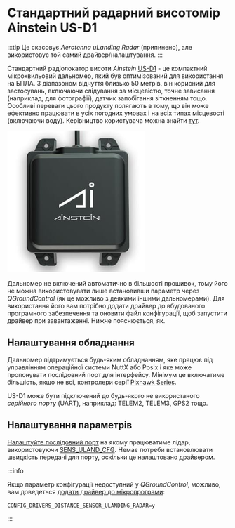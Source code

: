 # Стандартний радарний висотомір Ainstein US-D1

:::tip
Це скасовує _Aerotenna uLanding Radar_ (припинено), але використовує той самий драйвер/налаштування.
:::

Стандартний радіолокатор висоти _Ainstein_ [US-D1](https://ainstein.ai/us-d1-all-weather-radar-altimeter/) - це компактний мікрохвильовий дальномер, який був оптимізований для використання на БПЛА. З діапазоном відчуття близько 50 метрів, він корисний для застосувань, включаючи слідування за місцевістю, точне зависання (наприклад, для фотографії), датчик запобігання зіткненням тощо. Особливі переваги цього продукту полягають в тому, що він може ефективно працювати в усіх погодних умовах і на всіх типах місцевості (включаючи воду). Керівництво користувача можна знайти [тут](https://ainstein.ai/wp-content/uploads/US-D1-Technical-User-Manual-D00.02.05.docx.pdf).

![Ainstein US-DA](../../assets/hardware/sensors/ainstein/us_d1_hero.jpg)

Дальномер не включений автоматично в більшості прошивок, тому його не можна використовувати лише встановивши параметр через _QGroundControl_ (як це можливо з деякими іншими дальномерами). Для використання його вам потрібно додати драйвер до вбудованого програмного забезпечення та оновити файл конфігурації, щоб запустити драйвер при завантаженні. Нижче пояснюється, як.

## Налаштування обладнання

Дальномер підтримується будь-яким обладнанням, яке працює під управлінням операційної системи NuttX або Posix і яке може пропонувати послідовний порт для інтерфейсу. Мінімум це включатиме більшість, якщо не всі, контролери серії [Pixhawk Series](../flight_controller/pixhawk_series.md).

US-D1 може бути підключений до будь-якого не використаного _серійного порту_ (UART), наприклад: TELEM2, TELEM3, GPS2 тощо.

## Налаштування параметрів

[Налаштуйте послідовний порт](../peripherals/serial_configuration.md) на якому працюватиме лідар, використовуючи [SENS_ULAND_CFG](../advanced_config/parameter_reference.md#SENS_ULAND_CFG). Немає потреби встановлювати швидкість передачі для порту, оскільки це налаштовано драйвером.

:::info

Якщо параметр конфігурації недоступний у _QGroundControl_, можливо, вам доведеться [додати драйвер до мікропрограми](../peripherals/serial_configuration.md#parameter_not_in_firmware):

```plain
CONFIG_DRIVERS_DISTANCE_SENSOR_ULANDING_RADAR=y
```

:::
